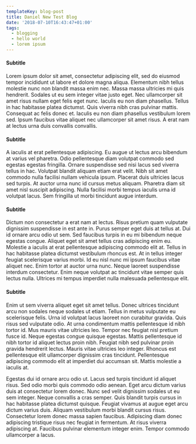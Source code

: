 ```yaml
---
templateKey: blog-post
title: Daniel New Test Blog
date: '2018-07-10T16:43:47+01:00'
tags:
  - blogging
  - hello world
  - lorem ipsum
---
```


#### Subtitle

Lorem ipsum dolor sit amet, consectetur adipiscing elit, sed do eiusmod tempor incididunt ut labore et dolore magna aliqua. Elementum nibh tellus molestie nunc non blandit massa enim nec. Massa massa ultricies mi quis hendrerit. Sodales ut eu sem integer vitae justo eget. Nec ullamcorper sit amet risus nullam eget felis eget nunc. Iaculis eu non diam phasellus. Tellus in hac habitasse platea dictumst. Quis viverra nibh cras pulvinar mattis. Consequat ac felis donec et. Iaculis eu non diam phasellus vestibulum lorem sed. Ipsum faucibus vitae aliquet nec ullamcorper sit amet risus. A erat nam at lectus urna duis convallis convallis.

#### Subtitle

A iaculis at erat pellentesque adipiscing. Eu augue ut lectus arcu bibendum at varius vel pharetra. Odio pellentesque diam volutpat commodo sed egestas egestas fringilla. Ornare suspendisse sed nisi lacus sed viverra tellus in hac. Volutpat blandit aliquam etiam erat velit. Nibh sit amet commodo nulla facilisi nullam vehicula ipsum. Placerat duis ultricies lacus sed turpis. At auctor urna nunc id cursus metus aliquam. Pharetra diam sit amet nisl suscipit adipiscing. Nulla facilisi morbi tempus iaculis urna id volutpat lacus. Sem fringilla ut morbi tincidunt augue interdum.

#### Subtitle

Dictum non consectetur a erat nam at lectus. Risus pretium quam vulputate dignissim suspendisse in est ante in. Purus semper eget duis at tellus at. Dui id ornare arcu odio ut sem. Sed faucibus turpis in eu mi bibendum neque egestas congue. Aliquet eget sit amet tellus cras adipiscing enim eu. Molestie a iaculis at erat pellentesque adipiscing commodo elit at. Tellus in hac habitasse platea dictumst vestibulum rhoncus est. At in tellus integer feugiat scelerisque varius morbi. Id eu nisl nunc mi ipsum faucibus vitae aliquet nec. Enim tortor at auctor urna nunc. Neque laoreet suspendisse interdum consectetur. Enim neque volutpat ac tincidunt vitae semper quis lectus nulla. Ultrices mi tempus imperdiet nulla malesuada pellentesque elit.

#### Subtitle

Enim ut sem viverra aliquet eget sit amet tellus. Donec ultrices tincidunt arcu non sodales neque sodales ut etiam. Tellus in metus vulputate eu scelerisque felis. Urna id volutpat lacus laoreet non curabitur gravida. Quis risus sed vulputate odio. At urna condimentum mattis pellentesque id nibh tortor id. Mus mauris vitae ultricies leo. Tempor nec feugiat nisl pretium fusce id. Neque egestas congue quisque egestas. Mattis pellentesque id nibh tortor id aliquet lectus proin nibh. Feugiat nibh sed pulvinar proin gravida hendrerit lectus. Mauris vitae ultricies leo integer. Rhoncus est pellentesque elit ullamcorper dignissim cras tincidunt. Pellentesque adipiscing commodo elit at imperdiet dui accumsan sit. Mattis molestie a iaculis at.

Egestas dui id ornare arcu odio ut. Lacus sed turpis tincidunt id aliquet risus. Sed odio morbi quis commodo odio aenean. Eget arcu dictum varius duis at consectetur lorem donec. Nunc sed velit dignissim sodales ut eu sem integer. Neque convallis a cras semper. Quis blandit turpis cursus in hac habitasse platea dictumst quisque. Feugiat vivamus at augue eget arcu dictum varius duis. Aliquam vestibulum morbi blandit cursus risus. Consectetur lorem donec massa sapien faucibus. Adipiscing diam donec adipiscing tristique risus nec feugiat in fermentum. At risus viverra adipiscing at. Faucibus pulvinar elementum integer enim. Tempor commodo ullamcorper a lacus.
